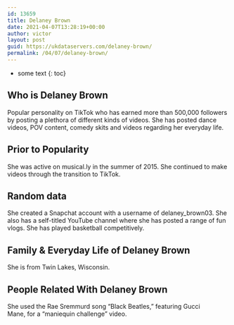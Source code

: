 ```yaml
---
id: 13659
title: Delaney Brown
date: 2021-04-07T13:28:19+00:00
author: victor
layout: post
guid: https://ukdataservers.com/delaney-brown/
permalink: /04/07/delaney-brown/
---
```


* some text
{: toc}


## Who is Delaney Brown



Popular personality on TikTok who has earned more than 500,000 followers by posting a plethora of different kinds of videos. She has posted dance videos, POV content, comedy skits and videos regarding her everyday life.

                
                
                
## Prior to Popularity



She was active on musical.ly in the summer of 2015. She continued to make videos through the transition to TikTok.

                
                
                
## Random data



She created a Snapchat account with a username of delaney_brown03. She also has a self-titled YouTube channel where she has posted a range of fun vlogs. She has played basketball competitively.

                
                
                
## Family & Everyday Life of Delaney Brown



She is from Twin Lakes, Wisconsin.

                
                
                
## People Related With Delaney Brown



She used the Rae Sremmurd song &#8220;Black Beatles,&#8221; featuring Gucci Mane, for a &#8220;maniequin challenge&#8221; video.

                
              
            
          
          
          